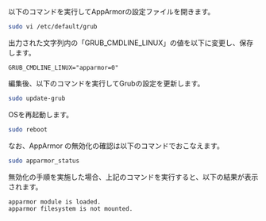 以下のコマンドを実行してAppArmorの設定ファイルを開きます。

```bash
sudo vi /etc/default/grub
```

出力された文字列内の「GRUB_CMDLINE_LINUX」の値を以下に変更し、保存します。

```vim
GRUB_CMDLINE_LINUX="apparmor=0"
```

編集後、以下のコマンドを実行してGrubの設定を更新します。

```bash
sudo update-grub
```

OSを再起動します。

```bash
sudo reboot
```

なお、AppArmor の無効化の確認は以下のコマンドでおこなえます。

```bash
sudo apparmor_status
```

無効化の手順を実施した場合、上記のコマンドを実行すると、以下の結果が表示されます。
```bash
apparmor module is loaded.
apparmor filesystem is not mounted.
```
